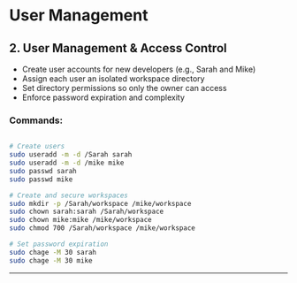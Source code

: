 # User Management

## 2. User Management & Access Control

- Create user accounts for new developers (e.g., Sarah and Mike)
- Assign each user an isolated workspace directory
- Set directory permissions so only the owner can access
- Enforce password expiration and complexity

### Commands:

```bash

# Create users
sudo useradd -m -d /Sarah sarah
sudo useradd -m -d /mike mike
sudo passwd sarah
sudo passwd mike

# Create and secure workspaces
sudo mkdir -p /Sarah/workspace /mike/workspace
sudo chown sarah:sarah /Sarah/workspace
sudo chown mike:mike /mike/workspace
sudo chmod 700 /Sarah/workspace /mike/workspace

# Set password expiration
sudo chage -M 30 sarah
sudo chage -M 30 mike
```

---

